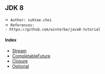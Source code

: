 ## JDK 8

```
ㅁ Author: suktae.choi
ㅁ References:
- https://github.com/winterbe/java8-tutorial
```

#### Index

- [Stream](stream)
- [CompletableFuture](completable-future)
- [Closure](closure)
- [Optional](optional)

